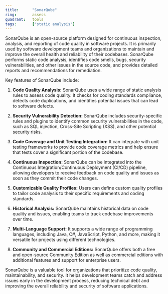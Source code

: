 ```yaml
---
title:      "SonarQube"
ring:       assess
quadrant:   tools
tags:       ["static analysis"]
---
```


SonarQube is an open-source platform designed for continuous inspection, analysis, and reporting of code quality in software projects. It is primarily used by software development teams and organizations to maintain and improve the overall health and reliability of their codebases. SonarQube performs static code analysis, identifies code smells, bugs, security vulnerabilities, and other issues in the source code, and provides detailed reports and recommendations for remediation.

Key features of SonarQube include:

1. **Code Quality Analysis:** SonarQube uses a wide range of static analysis rules to assess code quality. It checks for coding standards compliance, detects code duplications, and identifies potential issues that can lead to software defects.

2. **Security Vulnerability Detection:** SonarQube includes security-specific rules and plugins to identify common security vulnerabilities in the code, such as SQL injection, Cross-Site Scripting (XSS), and other potential security risks.

3. **Code Coverage and Unit Testing Integration:** It can integrate with unit testing frameworks to provide code coverage metrics and help ensure that tests cover a significant portion of the codebase.

4. **Continuous Inspection:** SonarQube can be integrated into the Continuous Integration/Continuous Deployment (CI/CD) pipeline, allowing developers to receive feedback on code quality and issues as soon as they commit their code changes.

5. **Customizable Quality Profiles:** Users can define custom quality profiles to tailor code analysis to their specific requirements and coding standards.

6. **Historical Analysis:** SonarQube maintains historical data on code quality and issues, enabling teams to track codebase improvements over time.

7. **Multi-Language Support:** It supports a wide range of programming languages, including Java, C#, JavaScript, Python, and more, making it versatile for projects using different technologies.

8. **Community and Commercial Editions:** SonarQube offers both a free and open-source Community Edition as well as commercial editions with additional features and support for enterprise users.

SonarQube is a valuable tool for organizations that prioritize code quality, maintainability, and security. It helps development teams catch and address issues early in the development process, reducing technical debt and improving the overall reliability and security of software applications.
